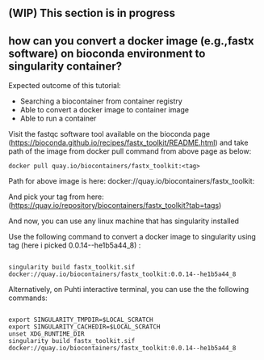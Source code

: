
## (WIP) This section is in progress


## how can you convert a docker image (e.g.,fastx software) on bioconda environment to singularity container?

Expected outcome of this tutorial:
- Searching a biocontainer from container registry
- Able to convert a docker image to container image
- Able to run a container

Visit the fastqc software tool available on the bioconda page (https://bioconda.github.io/recipes/fastx_toolkit/README.html) and take path of the image from  docker pull command from above page as below:

```
docker pull quay.io/biocontainers/fastx_toolkit:<tag>
```

Path for above image is here: docker://quay.io/biocontainers/fastx_toolkit:<tag>

And pick your tag from here: (https://quay.io/repository/biocontainers/fastx_toolkit?tab=tags)

And now, you can use any linux machine that has singularity installed 

Use the following command to convert a docker image to singularity using tag (here i picked 0.0.14--he1b5a44_8) :

```

singularity build fastx_toolkit.sif docker://quay.io/biocontainers/fastx_toolkit:0.0.14--he1b5a44_8

```

Alternatively,  on Puhti interactive terminal, you can use the the following commands:

```

export SINGULARITY_TMPDIR=$LOCAL_SCRATCH
export SINGULARITY_CACHEDIR=$LOCAL_SCRATCH
unset XDG_RUNTIME_DIR
singularity build fastx_toolkit.sif docker://quay.io/biocontainers/fastx_toolkit:0.0.14--he1b5a44_8

```

